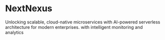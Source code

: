 # NextNexus
Unlocking scalable, cloud-native microservices with AI-powered serverless architecture for modern enterprises. with intelligent monitoring and analytics
